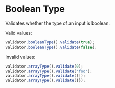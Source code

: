 # Boolean Type

Validates whether the type of an input is boolean.

Valid values:

```js
validator.booleanType().validate(true);
validator.booleanType().validate(false);
```

Invalid values:

```js
validator.arrayType().validate(0);
validator.arrayType().validate('foo');
validator.arrayType().validate([]);
validator.arrayType().validate({});
```

